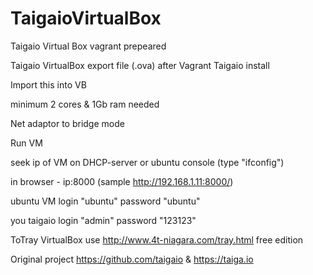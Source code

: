 # TaigaioVirtualBox
Taigaio Virtual Box vagrant prepeared

Taigaio VirtualBox export file (.ova) after Vagrant Taigaio install

Import this into VB

minimum 2 cores & 1Gb ram needed

Net adaptor to bridge mode

Run VM

seek ip of VM on DHCP-server or ubuntu console (type "ifconfig")

in browser - ip:8000 (sample http://192.168.1.11:8000/)

ubuntu VM login "ubuntu" password  "ubuntu"

you taigaio login "admin" password "123123"

ToTray VirtualBox use http://www.4t-niagara.com/tray.html free edition

Original project https://github.com/taigaio & https://taiga.io
